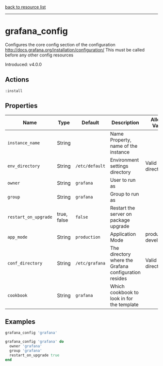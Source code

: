 [back to resource list](https://github.com/sous-chefs/grafana#resources)

---

# grafana_config

Configures the core config section of the configuration <http://docs.grafana.org/installation/configuration/>
This must be called before any other config resources

Introduced: v4.0.0

## Actions

`:install`

## Properties

| Name                  | Type        |  Default                    | Description                                               | Allowed Values
| --------------------- | ----------- | --------------------------- | --------------------------------------------------------- | --------------- |
| `instance_name`       | String      |                             | Name Property, name of the instance                       |
| `env_directory`       | String      | `/etc/default`              | Environment settings directory                            | Valid directory
| `owner`               | String      | `grafana`                   | User to run as                                            |
| `group`               | String      | `grafana`                   | Group to run as                                           |
| `restart_on_upgrade`  | true, false      | `false`                     | Restart the server on package upgrade                     |
| `app_mode`            | String      | `production`                | Application Mode                                          | production development
| `conf_directory`      | String      | `/etc/grafana`              | The directory where the Grafana configuration resides     | Valid directory
| `cookbook`            | String      | `grafana`                   | Which cookbook to look in for the template                |

## Examples

```ruby
grafana_config 'grafana'
```

```ruby
grafana_config 'grafana' do
  owner 'grafana'
  group 'grafana'
  restart_on_upgrade true
end
```
